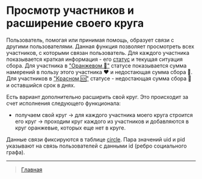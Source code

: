 # Просмотр участников и расширение своего круга

Пользователь, помогая или принимая помощь, образует связи с другими пользователями. Данная функция позволяет просмотреть всех участников, с которыми связан пользователь. Для каждого участника показывается краткая информация - его [статус](../actions/change_status.md) и текущая ситуация сбора. Для участника в ["Оранжевом 🔆"](../statuses/orange.md) статусе показывается сумма намерений в пользу этого участника ❤️ и недостающая сумма сбора 🙏. Для участников в ["Красном 🆘"](../statuses/red.md) статусе - недостающая сумма сбора 🙏 и оставшийся срок в днях. 

Есть вариант дополнительно расширить свой круг. Это происходит за счет исполнения следующего функционала:
- получаем свой круг -> для каждого участника моего круга строится его круг -> проходим круг каждого из участников и добавляются в круг оранжевые, которых еще нет в круге.  

Данные связи фиксируются в таблице [circle](../tables/circle.md). Пара значений uid и pid указывают на связь пользователей с данными id (ребро социального графа).

---
> [Главная](../index.md)
